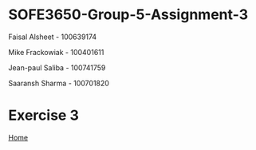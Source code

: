 # SOFE3650-Group-5-Assignment-3

Faisal Alsheet - 100639174

Mike Frackowiak - 100401611

Jean-paul Saliba - 100741759

Saaransh Sharma - 100701820


# Exercise 3

[Home](https://github.com/strato67/SOFE3650-Assignment3-Group5)










